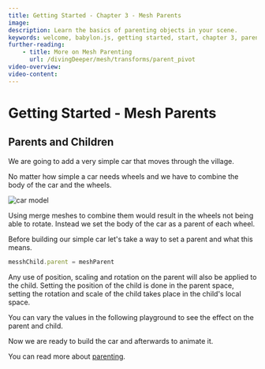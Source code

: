```yaml
---
title: Getting Started - Chapter 3 - Mesh Parents
image:
description: Learn the basics of parenting objects in your scene.
keywords: welcome, babylon.js, getting started, start, chapter 3, parenting, parent
further-reading:
    - title: More on Mesh Parenting
      url: /divingDeeper/mesh/transforms/parent_pivot
video-overview:
video-content:
---
```


# Getting Started - Mesh Parents

## Parents and Children

We are going to add a very simple car that moves through the village. 

No matter how simple a car needs wheels and we have to combine the body of the car and the wheels. 

![car model](/img/getstarted/carmodel.png)

Using merge meshes to combine them would result in the wheels not being able to rotate. Instead we set the body of the car as a parent of each wheel.

Before building our simple car let's take a way to set a parent and what this means.

```javascript
messhChild.parent = meshParent
```

Any use of position, scaling and rotation on the parent will also be applied to the child. Setting the position of the child is done in the parent space, setting the rotation and scale of the child takes place in the child's local space.

You can vary the values in the following playground to see the effect on the parent and child.

<Playground id="#GMEI6U" title="Understanding Parenting" description="Simple playground to help demonstrate parenting." image="/img/playgroundsAndNMEs/gettingStartedParents.jpg"/>

Now we are ready to build the car and afterwards to animate it.

You can read more about [parenting](/divingDeeper/mesh/transforms/parent_pivot).
